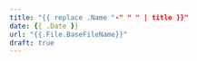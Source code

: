 ```yaml
---
title: "{{ replace .Name "-" " " | title }}"
date: {{ .Date }}
url: "{{.File.BaseFileName}}"
draft: true
---
```


